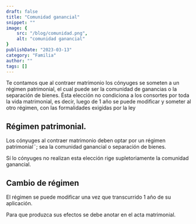 ```yaml
---
draft: false
title: "Comunidad ganancial"
snippet: ""
image: {
    src: "/blog/comunidad.png",
    alt: "comunidad ganancial"
}
publishDate: "2023-03-13"
category: "Familia"
author: ""
tags: []
---
```


Te contamos que al contraer matrimonio los cónyuges se someten a un régimen patrimonial, el cual puede ser la comunidad de ganancias o la separación de bienes.
Ésta elección no condiciona a los consortes por toda la vida matrimonial, es decir, luego de 1 año se puede modificar y someter al otro régimen, con las formalidades exigidas por la ley

## Régimen patrimonial.

Los cónyuges al contraer matrimonio deben optar por un régimen patrimonial¨; sea la comunidad ganancial o separación de bienes.

Sí lo cónyuges no realizan esta elección rige supletoriamente la comunidad ganancial.

## Cambio de régimen

El régimen se puede modificar una vez que transcurrido 1 año de su aplicación.

Para que produzca sus efectos se debe anotar en el acta matrimonial.
